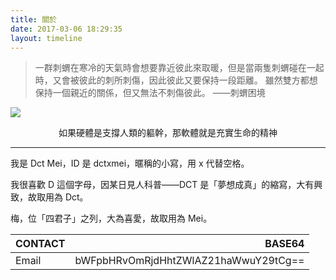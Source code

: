 ```yaml
---
title: 關於
date: 2017-03-06 18:29:35
layout: timeline
---
```


> 一群刺蝟在寒冷的天氣時會想要靠近彼此來取暖，但是當兩隻刺蝟碰在一起時，又會被彼此的刺所刺傷，因此彼此又要保持一段距離。
雖然雙方都想保持一個親近的關係，但又無法不刺傷彼此。
> ——刺蝟困境

![](https://build.archlinuxcn.org/~dctxmei/Profile_picture.png)

<center>如果硬體是支撐人類的軀幹，那軟體就是充實生命的精神</center>

---

我是 Dct Mei，ID 是 dctxmei，暱稱的小寫，用 x 代替空格。

我很喜歡 D 這個字母，因某日見人科普——DCT 是「夢想成真」的縮寫，大有興致，故取用為 Dct。

梅，位「四君子」之列，大為喜愛，故取用為 Mei。

| CONTACT  | BASE64                               |
| :------- | -----------------------------------: |
| Email    | bWFpbHRvOmRjdHhtZWlAZ21haWwuY29tCg== |
